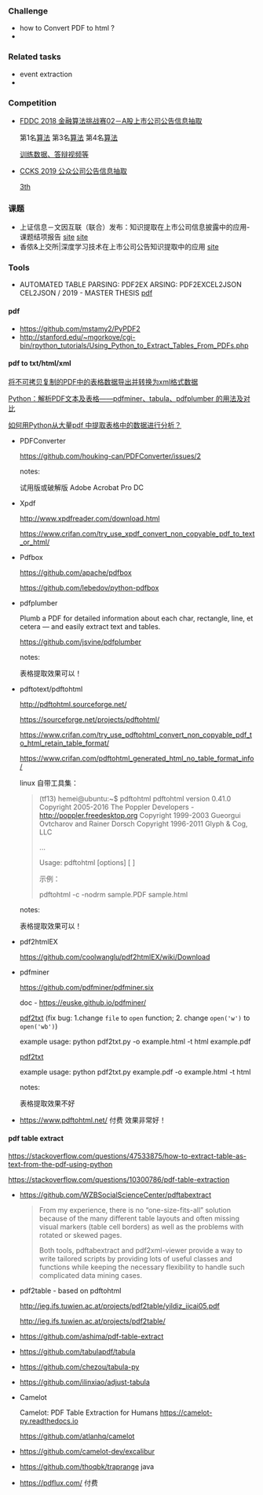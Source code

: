 

### Challenge

+ how to Convert PDF to html ?
+ 

### Related tasks

+ event extraction
+ 



### Competition

+ [FDDC 2018 金融算法挑战赛02－A股上市公司公告信息抽取](https://tianchi.aliyun.com/competition/introduction.htm?spm=5176.100066.0.0.6acd33afP6RraT&raceId=231659)

  第1名[算法](https://tianchi.aliyun.com/forum/new_articleDetail.html?spm=5176.8366600.0.0.b067311fi1crEX&raceId=231659&postsId=11219)
  第3名[算法](https://tianchi.aliyun.com/forum/new_articleDetail.html?spm=5176.8366600.0.0.b067311fi1crEX&raceId=231659&postsId=12534)
  第4名[算法](https://tianchi.aliyun.com/forum/new_articleDetail.html?spm=5176.8366600.0.0.b067311fi1crEX&raceId=231659&postsId=11404)

  [训练数据、答辩视频等](<https://github.com/Brook-Lan/fddc02_intro>)

+ [CCKS 2019 公众公司公告信息抽取](<https://biendata.com/competition/ccks_2019_5/data/>)

  [3th](<https://github.com/houking-can/CCKS2019-Task5>) 

  

### 课题

+ 上证信息－文因互联（联合）发布：知识提取在上市公司信息披露中的应用-课题结项报告 [site](https://mp.weixin.qq.com/s/qGF89Vujp60LrNDICOnYRQ) [site](https://cloud.ssetech.com.cn/p/DVVfdpUQmwcYxgg) 
+ 香侬&上交所|深度学习技术在上市公司公告知识提取中的应用 [site](<https://mp.weixin.qq.com/s/yYK-8ukSioEAeoNW8KQULg>) 



### Tools

+ AUTOMATED TABLE PARSING: PDF2EX ARSING: PDF2EXCEL2JSON CEL2JSON / 2019 - MASTER THESIS [pdf](<http://www.ds3lab.com/wp-content/uploads/2019/04/tablerextraction-1.pdf>)  

#### pdf

+ <https://github.com/mstamy2/PyPDF2>
+ <http://stanford.edu/~mgorkove/cgi-bin/rpython_tutorials/Using_Python_to_Extract_Tables_From_PDFs.php>



#### pdf to txt/html/xml

[将不可拷贝复制的PDF中的表格数据导出并转换为xml格式数据](https://www.crifan.com/non_copy_pdf_table_data_export_to_xml/)

[Python：解析PDF文本及表格——pdfminer、tabula、pdfplumber 的用法及对比](https://www.cnblogs.com/gl1573/p/10064438.html)

[如何用Python从大量pdf 中提取表格中的数据进行分析？](https://www.zhihu.com/question/39799085)



+ PDFConverter

  <https://github.com/houking-can/PDFConverter/issues/2>

  notes:

  试用版或破解版 Adobe Acrobat Pro DC



+ Xpdf

  <http://www.xpdfreader.com/download.html>

  <https://www.crifan.com/try_use_xpdf_convert_non_copyable_pdf_to_text_or_html/>

  

+ Pdfbox

  <https://github.com/apache/pdfbox>

  <https://github.com/lebedov/python-pdfbox>



+ pdfplumber 

  Plumb a PDF for detailed information about each char, rectangle, line, et cetera — and easily extract text and tables.

  <https://github.com/jsvine/pdfplumber>

  notes:

  表格提取效果可以！

  

+ pdftotext/pdftohtml

  <http://pdftohtml.sourceforge.net/>

  <https://sourceforge.net/projects/pdftohtml/>

  <https://www.crifan.com/try_use_pdftohtml_convert_non_copyable_pdf_to_html_retain_table_format/>

  https://www.crifan.com/pdftohtml_generated_html_no_table_format_info/

  linux 自带工具集：

  > (tf13) hemei@ubuntu:~$ pdftohtml
  > pdftohtml version 0.41.0
  > Copyright 2005-2016 The Poppler Developers - http://poppler.freedesktop.org
  > Copyright 1999-2003 Gueorgui Ovtcharov and Rainer Dorsch
  > Copyright 1996-2011 Glyph & Cog, LLC
  >
  > ...
  >
  > Usage: pdftohtml [options] <PDF-file> [<html-file> <xml-file>]
  >
  > 示例：
  >
  > pdftohtml -c -nodrm sample.PDF sample.html

  notes:

  表格提取效果可以！

  

+ pdf2htmlEX

  <https://github.com/coolwanglu/pdf2htmlEX/wiki/Download>



+ pdfminer

  https://github.com/pdfminer/pdfminer.six

  doc - <https://euske.github.io/pdfminer/> 

  [pdf2txt](<https://github.com/euske/pdfminer/blob/master/tools/pdf2txt.py>) (fix bug: 1.change `file` to `open` function; 2. change `open('w')` to `open('wb')`)

  example usage: python pdf2txt.py -o example.html -t html example.pdf

  [pdf2txt](<https://github.com/pdfminer/pdfminer.six/blob/master/tools/pdf2txt.py>)

  example usage: python pdf2txt.py example.pdf -o example.html -t html

  

  notes:

  表格提取效果不好



+ <https://www.pdftohtml.net/> 付费 效果非常好！



#### pdf table extract

<https://stackoverflow.com/questions/47533875/how-to-extract-table-as-text-from-the-pdf-using-python>

<https://stackoverflow.com/questions/10300786/pdf-table-extraction>



+ https://github.com/WZBSocialScienceCenter/pdftabextract

  > From my experience, there is no “one-size-fits-all” solution because of the many different table layouts and often missing visual markers (table cell borders) as well as the problems with rotated or skewed pages. 
  >
  > Both tools, pdftabextract and pdf2xml-viewer provide a way to write tailored scripts by providing lots of useful classes and functions while keeping the necessary flexibility to handle such complicated data mining cases. 



+ pdf2table - based on pdftohtml

  <http://ieg.ifs.tuwien.ac.at/projects/pdf2table/yildiz_iicai05.pdf>

  <http://ieg.ifs.tuwien.ac.at/projects/pdf2table/>



+ <https://github.com/ashima/pdf-table-extract>



+ <https://github.com/tabulapdf/tabula>
+ <https://github.com/chezou/tabula-py>
+ https://github.com/ilinxiao/adjust-tabula



+ Camelot

  Camelot: PDF Table Extraction for Humans https://camelot-py.readthedocs.io

  https://github.com/atlanhq/camelot

+ <https://github.com/camelot-dev/excalibur>



+ <https://github.com/thoqbk/traprange> java









+ https://pdflux.com/ 付费 



